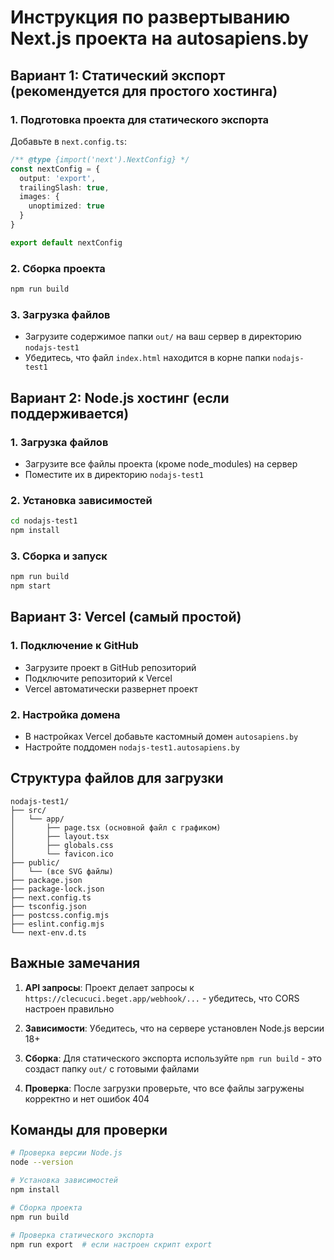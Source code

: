 # Инструкция по развертыванию Next.js проекта на autosapiens.by

## Вариант 1: Статический экспорт (рекомендуется для простого хостинга)

### 1. Подготовка проекта для статического экспорта

Добавьте в `next.config.ts`:
```typescript
/** @type {import('next').NextConfig} */
const nextConfig = {
  output: 'export',
  trailingSlash: true,
  images: {
    unoptimized: true
  }
}

export default nextConfig
```

### 2. Сборка проекта
```bash
npm run build
```

### 3. Загрузка файлов
- Загрузите содержимое папки `out/` на ваш сервер в директорию `nodajs-test1`
- Убедитесь, что файл `index.html` находится в корне папки `nodajs-test1`

## Вариант 2: Node.js хостинг (если поддерживается)

### 1. Загрузка файлов
- Загрузите все файлы проекта (кроме node_modules) на сервер
- Поместите их в директорию `nodajs-test1`

### 2. Установка зависимостей
```bash
cd nodajs-test1
npm install
```

### 3. Сборка и запуск
```bash
npm run build
npm start
```

## Вариант 3: Vercel (самый простой)

### 1. Подключение к GitHub
- Загрузите проект в GitHub репозиторий
- Подключите репозиторий к Vercel
- Vercel автоматически развернет проект

### 2. Настройка домена
- В настройках Vercel добавьте кастомный домен `autosapiens.by`
- Настройте поддомен `nodajs-test1.autosapiens.by`

## Структура файлов для загрузки

```
nodajs-test1/
├── src/
│   └── app/
│       ├── page.tsx (основной файл с графиком)
│       ├── layout.tsx
│       ├── globals.css
│       └── favicon.ico
├── public/
│   └── (все SVG файлы)
├── package.json
├── package-lock.json
├── next.config.ts
├── tsconfig.json
├── postcss.config.mjs
├── eslint.config.mjs
└── next-env.d.ts
```

## Важные замечания

1. **API запросы**: Проект делает запросы к `https://clecucuci.beget.app/webhook/...` - убедитесь, что CORS настроен правильно

2. **Зависимости**: Убедитесь, что на сервере установлен Node.js версии 18+

3. **Сборка**: Для статического экспорта используйте `npm run build` - это создаст папку `out/` с готовыми файлами

4. **Проверка**: После загрузки проверьте, что все файлы загружены корректно и нет ошибок 404

## Команды для проверки

```bash
# Проверка версии Node.js
node --version

# Установка зависимостей
npm install

# Сборка проекта
npm run build

# Проверка статического экспорта
npm run export  # если настроен скрипт export
```

